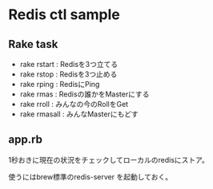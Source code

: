 # Redis ctl sample

## Rake task

* rake rstart : Redisを3つ立てる
* rake rstop : Redisを3つ止める
* rake rping : RedisにPing  
* rake rmas : Redisの誰かをMasterにする  
* rake rroll : みんなの今のRollをGet
* rake rmasall : みんなMasterにもどす

## app.rb
1秒おきに現在の状況をチェックしてローカルのredisにストア。

使うにはbrew標準のredis-server を起動しておく。